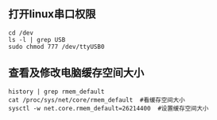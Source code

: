 ## 打开linux串口权限
```commandline
cd /dev
ls -l | grep USB
sudo chmod 777 /dev/ttyUSB0
```

## 查看及修改电脑缓存空间大小
```commandline
history | grep rmem_default
cat /proc/sys/net/core/rmem_default  #看缓存空间大小
sysctl -w net.core.rmem_default=26214400  #设置缓存空间大小
```